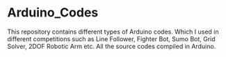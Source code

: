 # Arduino_Codes
This repository contains different types of Arduino codes. Which I used in different competitions such as Line Follower, Fighter Bot, Sumo Bot, Grid Solver, 2DOF Robotic Arm etc. All the source codes compiled in Arduino.
